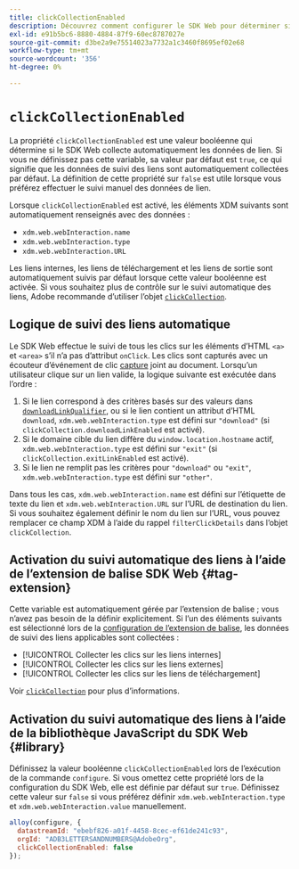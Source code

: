 ```yaml
---
title: clickCollectionEnabled
description: Découvrez comment configurer le SDK Web pour déterminer si les données de clic sur les liens sont automatiquement collectées.
exl-id: e91b5bc6-8880-4884-87f9-60ec8787027e
source-git-commit: d3be2a9e75514023a7732a1c3460f8695ef02e68
workflow-type: tm+mt
source-wordcount: '356'
ht-degree: 0%

---
```


# `clickCollectionEnabled`

La propriété `clickCollectionEnabled` est une valeur booléenne qui détermine si le SDK Web collecte automatiquement les données de lien. Si vous ne définissez pas cette variable, sa valeur par défaut est `true`, ce qui signifie que les données de suivi des liens sont automatiquement collectées par défaut. La définition de cette propriété sur `false` est utile lorsque vous préférez effectuer le suivi manuel des données de lien.

Lorsque `clickCollectionEnabled` est activé, les éléments XDM suivants sont automatiquement renseignés avec des données :

* `xdm.web.webInteraction.name`
* `xdm.web.webInteraction.type`
* `xdm.web.webInteraction.URL`

Les liens internes, les liens de téléchargement et les liens de sortie sont automatiquement suivis par défaut lorsque cette valeur booléenne est activée. Si vous souhaitez plus de contrôle sur le suivi automatique des liens, Adobe recommande d’utiliser l’objet [`clickCollection`](clickcollection.md).

## Logique de suivi des liens automatique

Le SDK Web effectue le suivi de tous les clics sur les éléments d’HTML `<a>` et `<area>` s’il n’a pas d’attribut `onClick`. Les clics sont capturés avec un écouteur d’événement de clic [capture](https://www.w3.org/TR/uievents/#capture-phase) joint au document. Lorsqu’un utilisateur clique sur un lien valide, la logique suivante est exécutée dans l’ordre :

1. Si le lien correspond à des critères basés sur des valeurs dans [`downloadLinkQualifier`](downloadlinkqualifier.md), ou si le lien contient un attribut d’HTML `download`, `xdm.web.webInteraction.type` est défini sur `"download"` (si `clickCollection.downloadLinkEnabled` est activé).
1. Si le domaine cible du lien diffère du `window.location.hostname` actif, `xdm.web.webInteraction.type` est défini sur `"exit"` (si `clickCollection.exitLinkEnabled` est activé).
1. Si le lien ne remplit pas les critères pour `"download"` ou `"exit"`, `xdm.web.webInteraction.type` est défini sur `"other"`.

Dans tous les cas, `xdm.web.webInteraction.name` est défini sur l’étiquette de texte du lien et `xdm.web.webInteraction.URL` sur l’URL de destination du lien. Si vous souhaitez également définir le nom du lien sur l’URL, vous pouvez remplacer ce champ XDM à l’aide du rappel `filterClickDetails` dans l’objet `clickCollection`.

## Activation du suivi automatique des liens à l’aide de l’extension de balise SDK Web {#tag-extension}

Cette variable est automatiquement gérée par l’extension de balise ; vous n’avez pas besoin de la définir explicitement. Si l’un des éléments suivants est sélectionné lors de la [configuration de l’extension de balise](/help/tags/extensions/client/web-sdk/web-sdk-extension-configuration.md), les données de suivi des liens applicables sont collectées :

* [!UICONTROL Collecter les clics sur les liens internes]
* [!UICONTROL Collecter les clics sur les liens externes]
* [!UICONTROL Collecter les clics sur les liens de téléchargement]

Voir [`clickCollection`](clickcollection.md) pour plus d’informations.

## Activation du suivi automatique des liens à l’aide de la bibliothèque JavaScript du SDK Web {#library}

Définissez la valeur booléenne `clickCollectionEnabled` lors de l’exécution de la commande `configure`. Si vous omettez cette propriété lors de la configuration du SDK Web, elle est définie par défaut sur `true`. Définissez cette valeur sur `false` si vous préférez définir `xdm.web.webInteraction.type` et `xdm.web.webInteraction.value` manuellement.

```js
alloy(configure, {
  datastreamId: "ebebf826-a01f-4458-8cec-ef61de241c93",
  orgId: "ADB3LETTERSANDNUMBERS@AdobeOrg",
  clickCollectionEnabled: false
});
```
